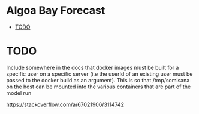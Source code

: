 # Algoa Bay Forecast

<!-- START doctoc generated TOC please keep comment here to allow auto update -->
<!-- DON'T EDIT THIS SECTION, INSTEAD RE-RUN doctoc TO UPDATE -->

- [TODO](#todo)

<!-- END doctoc generated TOC please keep comment here to allow auto update -->

# TODO

Include somewhere in the docs that docker images must be built for a specific user on a specific server (i.e the userId of an existing user must be passed to the docker build as an argument). This is so that /tmp/somisana on the host can be mounted into the various containers that are part of the model run

https://stackoverflow.com/a/67021906/3114742
